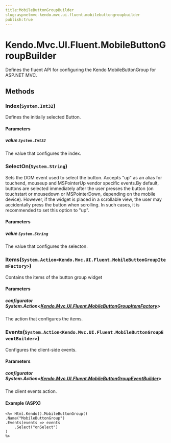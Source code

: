 ```yaml
---
title:MobileButtonGroupBuilder
slug:aspnetmvc-kendo.mvc.ui.fluent.mobilebuttongroupbuilder
publish:true
---
```


# Kendo.Mvc.UI.Fluent.MobileButtonGroupBuilder
Defines the fluent API for configuring the Kendo MobileButtonGroup for ASP.NET MVC.



## Methods

### Index(`System.Int32`)
Defines the initially selected Button.


#### Parameters

##### value `System.Int32`
The value that configures the index.





### SelectOn(`System.String`)
Sets the DOM event used to select the button. Accepts "up" as an alias for touchend, mouseup and MSPointerUp vendor specific events.By default, buttons are selected immediately after the user presses the button (on touchstart or mousedown or MSPointerDown, depending on the mobile device).
            However, if the widget is placed in a scrollable view, the user may accidentally press the button when scrolling. In such cases, it is recommended to set this option to "up".


#### Parameters

##### value `System.String`
The value that configures the selecton.





### Items(`System.Action<Kendo.Mvc.UI.Fluent.MobileButtonGroupItemFactory>`)
Contains the items of the button group widget


#### Parameters

##### configurator System.Action<[Kendo.Mvc.UI.Fluent.MobileButtonGroupItemFactory](/api/wrappers/aspnet-mvc/Kendo.Mvc.UI.Fluent/MobileButtonGroupItemFactory)>
The action that configures the items.





### Events(`System.Action<Kendo.Mvc.UI.Fluent.MobileButtonGroupEventBuilder>`)
Configures the client-side events.


#### Parameters

##### configurator System.Action<[Kendo.Mvc.UI.Fluent.MobileButtonGroupEventBuilder](/api/wrappers/aspnet-mvc/Kendo.Mvc.UI.Fluent/MobileButtonGroupEventBuilder)>
The client events action.




#### Example (ASPX)
    <%= Html.Kendo().MobileButtonGroup()
    .Name("MobileButtonGroup")
    .Events(events => events
        .Select("onSelect")
    )
    %>



